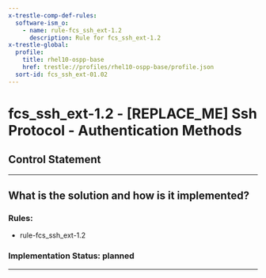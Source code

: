 ```yaml
---
x-trestle-comp-def-rules:
  software-ism_o:
    - name: rule-fcs_ssh_ext-1.2
      description: Rule for fcs_ssh_ext-1.2
x-trestle-global:
  profile:
    title: rhel10-ospp-base
    href: trestle://profiles/rhel10-ospp-base/profile.json
  sort-id: fcs_ssh_ext-01.02
---
```


# fcs_ssh_ext-1.2 - \[REPLACE_ME\] Ssh Protocol - Authentication Methods

## Control Statement

______________________________________________________________________

## What is the solution and how is it implemented?

<!-- For implementation status enter one of: implemented, partial, planned, alternative, not-applicable -->

<!-- Note that the list of rules under ### Rules: is read-only and changes will not be captured after assembly to JSON -->

<!-- Add control implementation description here for control: fcs_ssh_ext-1.2 -->

### Rules:

  - rule-fcs_ssh_ext-1.2

### Implementation Status: planned

______________________________________________________________________
